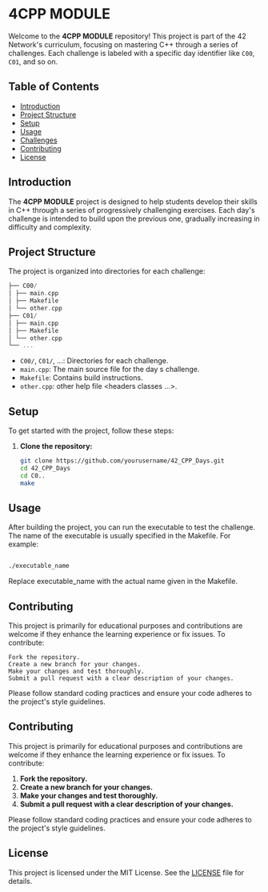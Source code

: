 # 4CPP MODULE

Welcome to the **4CPP MODULE** repository! This project is part of the 42 Network's curriculum, focusing on mastering C++ through a series of challenges. Each challenge is labeled with a specific day identifier like `C00`, `C01`, and so on.

## Table of Contents

- [Introduction](#introduction)
- [Project Structure](#project-structure)
- [Setup](#setup)
- [Usage](#usage)
- [Challenges](#challenges)
- [Contributing](#contributing)
- [License](#license)

## Introduction

The **4CPP MODULE** project is designed to help students develop their skills in C++ through a series of progressively challenging exercises. Each day's challenge is intended to build upon the previous one, gradually increasing in difficulty and complexity.

## Project Structure

The project is organized into directories for each challenge:

```CPP MODULE/
├── C00/
│ ├── main.cpp
│ ├── Makefile
│ └── other.cpp
├── C01/
│ ├── main.cpp
│ ├── Makefile
│ └── other.cpp
└── ...
```
- `C00/`, `C01/`, ...: Directories for each challenge.
- `main.cpp`: The main source file for the day s challenge.
- `Makefile`: Contains build instructions.
- `other.cpp`: other help file <headers classes ...>.


## Setup

To get started with the project, follow these steps:

1. **Clone the repository:**

   ```sh
   git clone https://github.com/yourusername/42_CPP_Days.git
   cd 42_CPP_Days
   cd C0..
   make
   ```
   
## Usage

After building the project, you can run the executable to test the challenge. The name of the executable is usually specified in the Makefile. For example:

```sh

./executable_name
```

Replace executable_name with the actual name given in the Makefile.

## Contributing

This project is primarily for educational purposes and contributions are welcome if they enhance the learning experience or fix issues. To contribute:

    Fork the repository.
    Create a new branch for your changes.
    Make your changes and test thoroughly.
    Submit a pull request with a clear description of your changes.

Please follow standard coding practices and ensure your code adheres to the project's style guidelines.

## Contributing

This project is primarily for educational purposes and contributions are welcome if they enhance the learning experience or fix issues. To contribute:

1. **Fork the repository.**
2. **Create a new branch for your changes.**
3. **Make your changes and test thoroughly.**
4. **Submit a pull request with a clear description of your changes.**

Please follow standard coding practices and ensure your code adheres to the project's style guidelines.

## License

This project is licensed under the MIT License. See the [LICENSE](LICENSE) file for details.